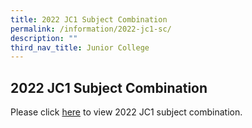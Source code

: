 ```yaml
---
title: 2022 JC1 Subject Combination
permalink: /information/2022-jc1-sc/
description: ""
third_nav_title: Junior College
---
```

## 2022 JC1 Subject Combination

Please click [here](/files/2022%20JC1%20Subject%20Combinations%20For%20School%20Website%20110122.pdf) to view 2022 JC1 subject combination.